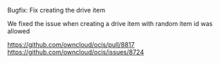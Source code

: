 Bugfix: Fix creating the drive item

We fixed the issue when creating a drive item with random item id was allowed

https://github.com/owncloud/ocis/pull/8817
https://github.com/owncloud/ocis/issues/8724
